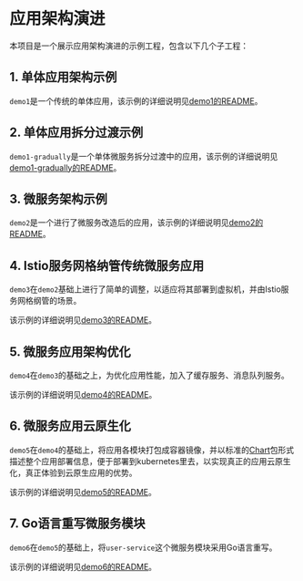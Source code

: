 # 应用架构演进

本项目是一个展示应用架构演进的示例工程，包含以下几个子工程：

## 1. 单体应用架构示例

`demo1`是一个传统的单体应用，该示例的详细说明见[demo1的README](demo1/README.md)。

## 2. 单体应用拆分过渡示例

`demo1-gradually`是一个单体微服务拆分过渡中的应用，该示例的详细说明见[demo1-gradually的README](demo1-gradually/README.md)。

## 3. 微服务架构示例

`demo2`是一个进行了微服务改造后的应用，该示例的详细说明见[demo2的README](demo2/README.md)。

## 4. Istio服务网格纳管传统微服务应用

`demo3`在`demo2`基础上进行了简单的调整，以适应将其部署到虚拟机，并由Istio服务网格纲管的场景。

该示例的详细说明见[demo3的README](demo3/README.md)。

## 5. 微服务应用架构优化

`demo4`在`demo3`的基础之上，为优化应用性能，加入了缓存服务、消息队列服务。

该示例的详细说明见[demo4的README](demo4/README.md)。

## 6. 微服务应用云原生化

`demo5`在`demo4`的基础上，将应用各模块打包成容器镜像，并以标准的[Chart](https://helm.sh/docs/developing_charts/)包形式描述整个应用部署信息，便于部署到kubernetes里去，以实现真正的应用云原生化，真正体验到云原生应用的优势。

该示例的详细说明见[demo5的README](demo5/README.md)。

## 7. Go语言重写微服务模块

`demo6`在`demo5`的基础上，将`user-service`这个微服务模块采用Go语言重写。

该示例的详细说明见[demo6的README](demo6/README.md)。